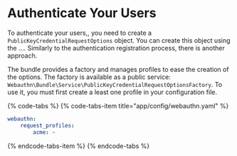 # Authenticate Your Users

To authenticate your users,, you need to create a `PublicKeyCredentialRequestOptions` object. You can create this object using the .... Similarly to the authentication registration process, there is another approach.

The bundle provides a factory and manages profiles to ease the creation of the options. The factory is available as a public service: `Webauthn\Bundle\Service\PublicKeyCredentialRequestOptionsFactory`. To use it, you must first create a least one profile in your configuration file.

{% code-tabs %}
{% code-tabs-item title="app/config/webauthn.yaml" %}
```yaml
webauthn:
    request_profiles:
        acme: ~
```
{% endcode-tabs-item %}
{% endcode-tabs %}



